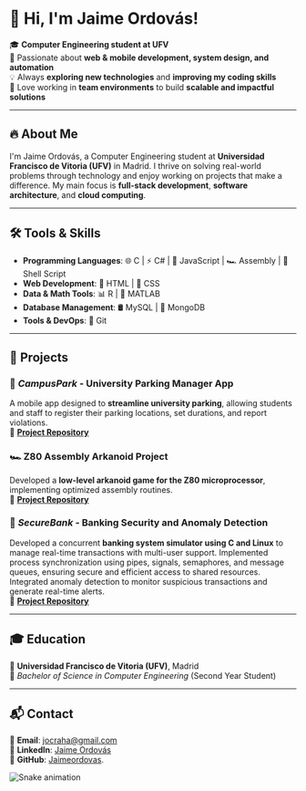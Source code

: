 # 👋 Hi, I'm Jaime Ordovás!

🎓 **Computer Engineering student at UFV**  
🚀 Passionate about **web & mobile development, system design, and automation**  
💡 Always **exploring new technologies** and **improving my coding skills**  
👥 Love working in **team environments** to build **scalable and impactful solutions**  

---

## 🔥 About Me
I'm Jaime Ordovás, a Computer Engineering student at **Universidad Francisco de Vitoria (UFV)** in Madrid. I thrive on solving real-world problems through technology and enjoy working on projects that make a difference. My main focus is **full-stack development**, **software architecture**, and **cloud computing**.

---

## 🛠️ Tools & Skills
- **Programming Languages**: 🌐 C | ⚡ C# | 🎯 JavaScript | 🏎️ Assembly | 🐢 Shell Script
- **Web Development**: 🎨 HTML | 🎨 CSS
- **Data & Math Tools**: 📊 R | 🔢 MATLAB
- **Database Management**: 🛢️ MySQL | 🍃 MongoDB  
- **Tools & DevOps**: 🐙 Git

---

## 🚀 Projects
### 📌 **_CampusPark_ - University Parking Manager App**  
A mobile app designed to **streamline university parking**, allowing students and staff to register their parking locations, set durations, and report violations.  
🔗 **[Project Repository](https://github.com/Jaimeordovas/UniversityParkingManager)**  

### 🏎️ **Z80 Assembly Arkanoid Project**  
Developed a **low-level arkanoid game for the Z80 microprocessor**, implementing optimized assembly routines.  
🔗 **[Project Repository](https://github.com/Jaimeordovas/UFV/tree/main/Segundo/AOC/AOC_MainFolder)**  

### 🏦 **_SecureBank_ - Banking Security and Anomaly Detection**  
Developed a concurrent **banking system simulator using C and Linux** to manage real-time transactions with multi-user support. Implemented process synchronization using pipes, signals, semaphores, and message queues, ensuring secure and efficient access to shared resources. Integrated anomaly detection to monitor suspicious transactions and generate real-time alerts.  
🔗 **[Project Repository](https://github.com/Jaimeordovas/UFV/tree/main/Segundo/SSOO)**  

---

## 🎓 Education
🏫 **Universidad Francisco de Vitoria (UFV)**, Madrid  
📅 *Bachelor of Science in Computer Engineering* (Second Year Student)  

---

## 📬 Contact
📩 **Email**: [jocraha@gmail.com](mailto:jocraha@gmail.com)  
🔗 **LinkedIn**: [Jaime Ordovás](https://www.linkedin.com/in/jaime-ordov%C3%A1s-curbera-47089b22b)  
📂 **GitHub**: [Jaimeordovas](https://github.com/Jaimeordovas).

![Snake animation](https://github.com/Jaimeordovas/Jaimeordovas/blob/output/github-contribution-grid-snake.svg)


